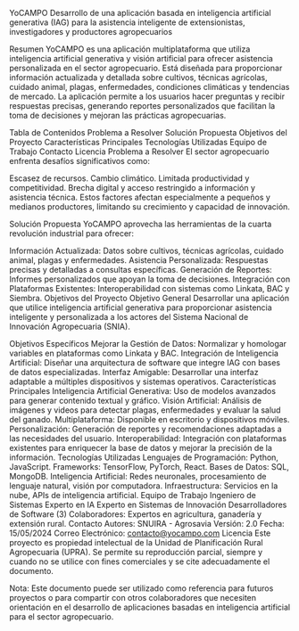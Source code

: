 YoCAMPO
Desarrollo de una aplicación basada en inteligencia artificial generativa (IAG) para la asistencia inteligente de extensionistas, investigadores y productores agropecuarios

Resumen
YoCAMPO es una aplicación multiplataforma que utiliza inteligencia artificial generativa y visión artificial para ofrecer asistencia personalizada en el sector agropecuario. Está diseñada para proporcionar información actualizada y detallada sobre cultivos, técnicas agrícolas, cuidado animal, plagas, enfermedades, condiciones climáticas y tendencias de mercado. La aplicación permite a los usuarios hacer preguntas y recibir respuestas precisas, generando reportes personalizados que facilitan la toma de decisiones y mejoran las prácticas agropecuarias.

Tabla de Contenidos
Problema a Resolver
Solución Propuesta
Objetivos del Proyecto
Características Principales
Tecnologías Utilizadas
Equipo de Trabajo
Contacto
Licencia
Problema a Resolver
El sector agropecuario enfrenta desafíos significativos como:

Escasez de recursos.
Cambio climático.
Limitada productividad y competitividad.
Brecha digital y acceso restringido a información y asistencia técnica.
Estos factores afectan especialmente a pequeños y medianos productores, limitando su crecimiento y capacidad de innovación.

Solución Propuesta
YoCAMPO aprovecha las herramientas de la cuarta revolución industrial para ofrecer:

Información Actualizada: Datos sobre cultivos, técnicas agrícolas, cuidado animal, plagas y enfermedades.
Asistencia Personalizada: Respuestas precisas y detalladas a consultas específicas.
Generación de Reportes: Informes personalizados que apoyan la toma de decisiones.
Integración con Plataformas Existentes: Interoperabilidad con sistemas como Linkata, BAC y Siembra.
Objetivos del Proyecto
Objetivo General
Desarrollar una aplicación que utilice inteligencia artificial generativa para proporcionar asistencia inteligente y personalizada a los actores del Sistema Nacional de Innovación Agropecuaria (SNIA).

Objetivos Específicos
Mejorar la Gestión de Datos: Normalizar y homologar variables en plataformas como Linkata y BAC.
Integración de Inteligencia Artificial: Diseñar una arquitectura de software que integre IAG con bases de datos especializadas.
Interfaz Amigable: Desarrollar una interfaz adaptable a múltiples dispositivos y sistemas operativos.
Características Principales
Inteligencia Artificial Generativa: Uso de modelos avanzados para generar contenido textual y gráfico.
Visión Artificial: Análisis de imágenes y videos para detectar plagas, enfermedades y evaluar la salud del ganado.
Multiplataforma: Disponible en escritorio y dispositivos móviles.
Personalización: Generación de reportes y recomendaciones adaptadas a las necesidades del usuario.
Interoperabilidad: Integración con plataformas existentes para enriquecer la base de datos y mejorar la precisión de la información.
Tecnologías Utilizadas
Lenguajes de Programación: Python, JavaScript.
Frameworks: TensorFlow, PyTorch, React.
Bases de Datos: SQL, MongoDB.
Inteligencia Artificial: Redes neuronales, procesamiento de lenguaje natural, visión por computadora.
Infraestructura: Servicios en la nube, APIs de inteligencia artificial.
Equipo de Trabajo
Ingeniero de Sistemas Experto en IA
Experto en Sistemas de Innovación
Desarrolladores de Software (3)
Colaboradores: Expertos en agricultura, ganadería y extensión rural.
Contacto
Autores: SNUIRA - Agrosavia
Versión: 2.0
Fecha: 15/05/2024
Correo Electrónico: contacto@yocampo.com
Licencia
Este proyecto es propiedad intelectual de la Unidad de Planificación Rural Agropecuaria (UPRA). Se permite su reproducción parcial, siempre y cuando no se utilice con fines comerciales y se cite adecuadamente el documento.

Nota: Este documento puede ser utilizado como referencia para futuros proyectos o para compartir con otros colaboradores que necesiten orientación en el desarrollo de aplicaciones basadas en inteligencia artificial para el sector agropecuario.
